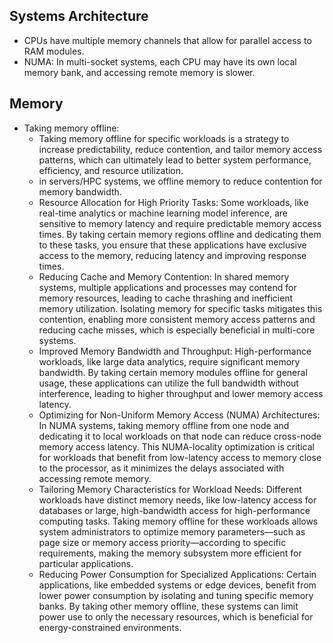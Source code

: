 ## Systems Architecture
- CPUs have multiple memory channels that allow for parallel access to RAM modules. 
- NUMA: In multi-socket systems, each CPU may have its own local memory bank, and accessing remote memory is slower.

## Memory
- Taking memory offline:
  - Taking memory offline for specific workloads is a strategy to increase predictability, reduce contention, and tailor memory access patterns, which can ultimately lead to better system performance, efficiency, and resource utilization.
  - in servers/HPC systems, we offline memory to reduce contention for memory bandwidth.
  - Resource Allocation for High Priority Tasks: Some workloads, like real-time analytics or machine learning model inference, are sensitive to memory latency and require predictable memory access times. By taking certain memory regions offline and dedicating them to these tasks, you ensure that these applications have exclusive access to the memory, reducing latency and improving response times.
  - Reducing Cache and Memory Contention: In shared memory systems, multiple applications and processes may contend for memory resources, leading to cache thrashing and inefficient memory utilization. Isolating memory for specific tasks mitigates this contention, enabling more consistent memory access patterns and reducing cache misses, which is especially beneficial in multi-core systems.
  - Improved Memory Bandwidth and Throughput: High-performance workloads, like large data analytics, require significant memory bandwidth. By taking certain memory modules offline for general usage, these applications can utilize the full bandwidth without interference, leading to higher throughput and lower memory access latency.
  - Optimizing for Non-Uniform Memory Access (NUMA) Architectures: In NUMA systems, taking memory offline from one node and dedicating it to local workloads on that node can reduce cross-node memory access latency. This NUMA-locality optimization is critical for workloads that benefit from low-latency access to memory close to the processor, as it minimizes the delays associated with accessing remote memory.
  - Tailoring Memory Characteristics for Workload Needs: Different workloads have distinct memory needs, like low-latency access for databases or large, high-bandwidth access for high-performance computing tasks. Taking memory offline for these workloads allows system administrators to optimize memory parameters—such as page size or memory access priority—according to specific requirements, making the memory subsystem more efficient for particular applications.
  - Reducing Power Consumption for Specialized Applications: Certain applications, like embedded systems or edge devices, benefit from lower power consumption by isolating and tuning specific memory banks. By taking other memory offline, these systems can limit power use to only the necessary resources, which is beneficial for energy-constrained environments.

